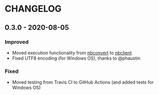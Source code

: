 # CHANGELOG

## 0.3.0 - 2020-08-05

### Improved

- Moved execution functionality from [nbconvert](https://github.com/jupyter/nbconvert) to [nbclient](https://github.com/jupyter/nbclient)
- Fixed UTF8 encoding (for Windows OS), thanks to @phaustin

### Fixed

- Moved testing from Travis CI to GitHub Actions (and added tests for Windows OS)
